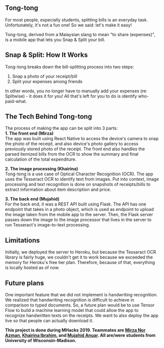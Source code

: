 ## Tong-tong
For most people, especially students, splitting bills is an everyday task. Unfortunately, it's not a fun one! So we said: let's make it easy!

Tong-tong, derived from a Malaysian slang to mean "to share (expenses)", is a mobile app that lets you Snap & Split your bill.

## Snap & Split: How It Works
Tong-tong breaks down the bill-splitting process into two steps:  
1) Snap a photo of your receipt/bill  
2) Split your expenses among friends    

In other words, you no longer have to manually add your expenses (re: Splitwise) - it does it for you! All that's left for you to do is identify who-paid-what.

## The Tech Behind Tong-tong
The process of making the app can be split into 3 parts:  
**1. The front end (Mirza)**     
The app was built using React Native to access the device's camera to snap the photo of the receipt, and also device's photo gallery to access previously stored photo of the receipt. The front end also handles the parsed itemized bills from the OCR to show the summary and final calculation of the total expenditure. 
    
**2. The image processing (Khairina)**   
Tong-tong is a use case of Optical Character Recognition (OCR). The app uses the Tesseract OCR to identify text from images. Put into context, image processing and text recognition is done on snapshots of receipts/bills to extract information about item description and price.
    
**3. The back end (Mujahid)**   
For the back end, it was a REST API built using Flask. The API has one endpoint that takes in a photo object, which is used as endpoint to upload the image taken from the mobile app to the server. Then, the Flask server passes down the image to the image processor that lives in the server to run Tesseract's image-to-text processing. 
 
## Limitations
Initially, we deployed the server to Heroku, but because the Tessaract OCR library is fairly huge, we couldn't get it to work because we exceeded the memory for Heroku's free tier plan. Therefore, because of that, everything is locally hosted as of now.

## Future plans
One important feature that we did not implement is handwriting recognition. We realized that handwriting recognition is difficult to achieve in comparison to typed documents. So, a future plan would be to use Tensor Flow to build a machine learning model that could allow the app to recognize handwritten texts on the receipts. We want to also deploy the app live so that people can actually download it.
  
**This project is done during MHacks 2019. Teammates are [Mirza Nor Azman](https://github.com/mirzanorazman), [Khairina Ibrahim](https://github.com/bintiibrahim), and [Mujahid Anuar](https://github.com/mujahidfa). All are/were students from University of Wisconsin-Madison.**
